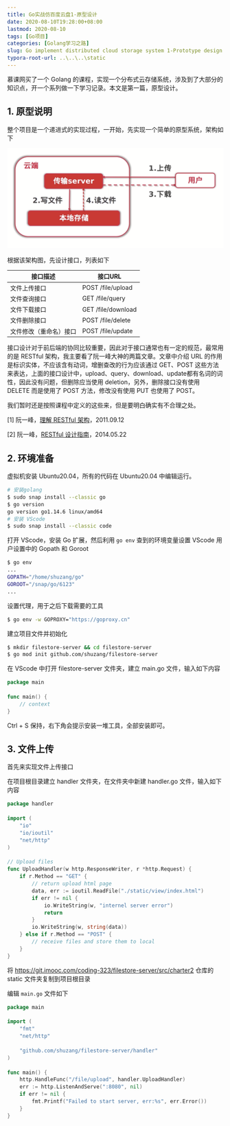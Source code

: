 ```yaml
---
title: Go实战仿百度云盘1-原型设计
date: 2020-08-10T19:28:00+08:00 
lastmod: 2020-08-10
tags: [Go项目]
categories: [Golang学习之路]
slug: Go implement distributed cloud storage system 1-Prototype design
typora-root-url: ..\..\..\static
---
```


慕课网买了一个 Golang 的课程，实现一个分布式云存储系统，涉及到了大部分的知识点，开一个系列做一下学习记录。本文是第一篇，原型设计。

<!--more-->

## 1. 原型说明

整个项目是一个递进式的实现过程，一开始，先实现一个简单的原型系统，架构如下

![服务架构说明](/images/Go实战仿百度云盘1-原型设计/服务架构说明.png)

根据该架构图，先设计接口，列表如下

| 接口描述               | 接口URL            |
| ---------------------- | ------------------ |
| 文件上传接口           | POST /file/upload  |
| 文件查询接口           | GET /file/query    |
| 文件下载接口           | GET /file/download |
| 文件删除接口           | POST /file/delete  |
| 文件修改（重命名）接口 | POST /file/update  |

接口设计对于前后端的协同比较重要，因此对于接口通常也有一定的规范，最常用的是 RESTful 架构，我主要看了阮一峰大神的两篇文章。文章中介绍 URL 的作用是标识实体，不应该含有动词，增删查改的行为应该通过 GET、POST 这些方法来表达，上面的接口设计中，upload、query、download、update都有名词的词性，因此没有问题，但删除应当使用 deletion，另外，删除接口没有使用 DELETE 而是使用了 POST 方法，修改没有使用 PUT 也使用了 POST。

我们暂时还是按照课程中定义的这些来，但是要明白确实有不合理之处。

[1] 阮一峰，[理解 RESTful 架构](http://www.ruanyifeng.com/blog/2011/09/restful.html)，2011.09.12

[2] 阮一峰，[RESTful 设计指南](http://www.ruanyifeng.com/blog/2014/05/restful_api.html)，2014.05.22

## 2. 环境准备

虚拟机安装 Ubuntu20.04，所有的代码在 Ubuntu20.04 中编辑运行。

```bash
# 安装golang
$ sudo snap install --classic go
$ go version
go version go1.14.6 linux/amd64
# 安装 VScode
$ sudo snap install --classic code
```

打开 VScode，安装 Go 扩展，然后利用 `go env` 查到的环境变量设置 VScode 用户设置中的 Gopath 和 Goroot

```bash
$ go env
...
GOPATH="/home/shuzang/go"
GOROOT="/snap/go/6123"
...
```

设置代理，用于之后下载需要的工具

```bash
$ go env -w GOPROXY="https://goproxy.cn"
```

建立项目文件并初始化

```bash
$ mkdir filestore-server && cd filestore-server
$ go mod init github.com/shuzang/filestore-server
```

在 VScode 中打开 filestore-server 文件夹，建立 main.go 文件，输入如下内容

```go
package main

func main() {
    // context
}
```

Ctrl + S 保持，右下角会提示安装一堆工具，全部安装即可。

## 3. 文件上传

首先来实现文件上传接口

在项目根目录建立 handler 文件夹，在文件夹中新建 handler.go 文件，输入如下内容

```go
package handler

import (
	"io"
	"io/ioutil"
	"net/http"
)

// Upload files
func UploadHandler(w http.ResponseWriter, r *http.Request) {
	if r.Method == "GET" {
		// return upload html page
		data, err := ioutil.ReadFile("./static/view/index.html")
		if err != nil {
			io.WriteString(w, "internel server error")
			return
		}
		io.WriteString(w, string(data))
	} else if r.Method == "POST" {
		// receive files and store them to local
	}
}
```

将 https://git.imooc.com/coding-323/filestore-server/src/charter2 仓库的 static 文件夹复制到项目根目录

编辑 `main.go` 文件如下

```go
package main

import (
	"fmt"
	"net/http"

	"github.com/shuzang/filestore-server/handler"
)

func main() {
	http.HandleFunc("/file/upload", handler.UploadHandler)
	err := http.ListenAndServe(":8080", nil)
	if err != nil {
		fmt.Printf("Failed to start server, err:%s", err.Error())
	}
}
```





